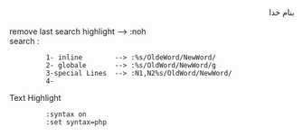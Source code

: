 <div dir="rtl">بنام خدا</div><br/>
remove last search highlight --> :noh<br/>
search : 

```
         1- inline        --> :%s/OldeWord/NewWord/
         2- globale       --> :%s/OldWord/NewWord/g
         3-special Lines  --> :N1,N2%s/OldWord/NewWord/
         4-
```
Text Highlight

```
         :syntax on
         :set syntax=php
```
